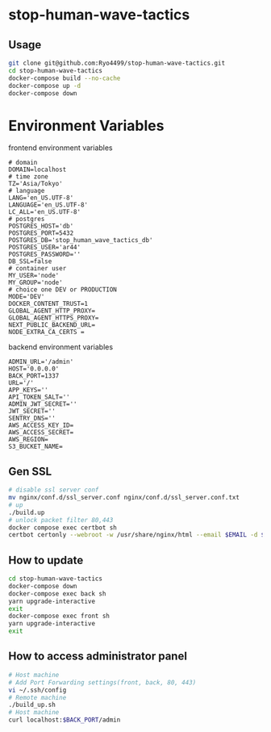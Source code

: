 # stop-human-wave-tactics

## Usage

```sh
git clone git@github.com:Ryo4499/stop-human-wave-tactics.git
cd stop-human-wave-tactics
docker-compose build --no-cache
docker-compose up -d
docker-compose down
```

# Environment Variables

frontend environment variables

```env
# domain
DOMAIN=localhost
# time zone
TZ='Asia/Tokyo'
# language
LANG='en_US.UTF-8'
LANGUAGE='en_US.UTF-8'
LC_ALL='en_US.UTF-8'
# postgres
POSTGRES_HOST='db'
POSTGRES_PORT=5432
POSTGRES_DB='stop_human_wave_tactics_db'
POSTGRES_USER='ar44'
POSTGRES_PASSWORD=''
DB_SSL=false
# container user
MY_USER='node'
MY_GROUP='node'
# choice one DEV or PRODUCTION
MODE='DEV'
DOCKER_CONTENT_TRUST=1
GLOBAL_AGENT_HTTP_PROXY=
GLOBAL_AGENT_HTTPS_PROXY=
NEXT_PUBLIC_BACKEND_URL=
NODE_EXTRA_CA_CERTS =
```

backend environment variables

```env
ADMIN_URL='/admin'
HOST='0.0.0.0'
BACK_PORT=1337
URL='/'
APP_KEYS=''
API_TOKEN_SALT=''
ADMIN_JWT_SECRET=''
JWT_SECRET=''
SENTRY_DNS=''
AWS_ACCESS_KEY_ID=
AWS_ACCESS_SECRET=
AWS_REGION=
S3_BUCKET_NAME=
```

## Gen SSL

```sh
# disable ssl server conf
mv nginx/conf.d/ssl_server.conf nginx/conf.d/ssl_server.conf.txt
# up
./build.up
# unlock packet filter 80,443
docker compose exec certbot sh
certbot certonly --webroot -w /usr/share/nginx/html --email $EMAIL -d $DOMAIN --agree-tos
```

## How to update

```sh
cd stop-human-wave-tactics
docker-compose down
docker-compose exec back sh
yarn upgrade-interactive
exit
docker-compose exec front sh
yarn upgrade-interactive
exit
```

## How to access administrator panel

```sh
# Host machine
# Add Port Forwarding settings(front, back, 80, 443)
vi ~/.ssh/config
# Remote machine
./build_up.sh
# Host machine
curl localhost:$BACK_PORT/admin
```